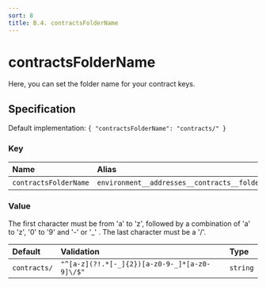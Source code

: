 ```yaml
---
sort: 8
title: B.4. contractsFolderName
---
```


# contractsFolderName

Here, you can set the folder name for your contract keys.


## Specification

Default implementation: ```{ "contractsFolderName": "contracts/" }```

### Key

| **Name** | **Alias** | **Category** |  
|:--|:--|:--|
| ```contractsFolderName``` | ```environment__addresses__contracts__folder``` | [Account](../options/#account) |

### Value

The first character must be from 'a' to 'z', followed by a combination of 'a' to 'z', '0' to '9' and '-' or '_' . The last character must be a '/'.

| **Default** | **Validation** | **Type** |
|:--|:--|:--|
| ```contracts/``` | ```"^[a-z](?!.*[-_]{2})[a-z0-9-_]*[a-z0-9]\/$"``` | ```string``` |

